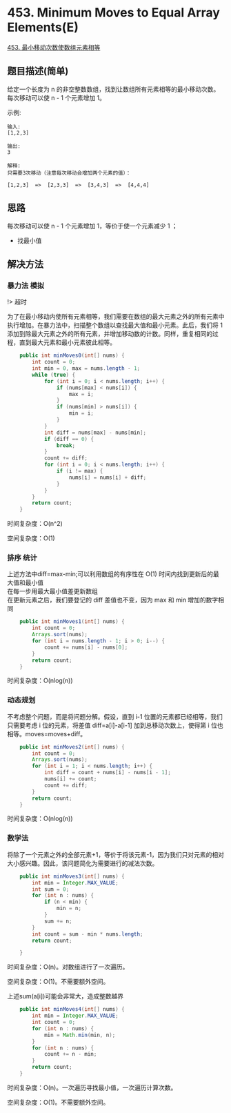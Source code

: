 
# 453. Minimum Moves to Equal Array Elements(E)

[453. 最小移动次数使数组元素相等](https://leetcode-cn.com/problems/minimum-moves-to-equal-array-elements/)

## 题目描述(简单)

给定一个长度为 n 的非空整数数组，找到让数组所有元素相等的最小移动次数。每次移动可以使 n - 1 个元素增加 1。

示例:
```
输入:
[1,2,3]

输出:
3

解释:
只需要3次移动（注意每次移动会增加两个元素的值）：

[1,2,3]  =>  [2,3,3]  =>  [3,4,3]  =>  [4,4,4]
```

## 思路

每次移动可以使 n - 1 个元素增加 1，等价于使一个元素减少 1 ；
- 找最小值

## 解决方法


### 暴力法 模拟

!> 超时

为了在最小移动内使所有元素相等，我们需要在数组的最大元素之外的所有元素中执行增加。在暴力法中，扫描整个数组以查找最大值和最小元素。此后，我们将 1 添加到除最大元素之外的所有元素，并增加移动数的计数。同样，重复相同的过程，直到最大元素和最小元素彼此相等。


```java
    public int minMoves0(int[] nums) {
        int count = 0;
        int min = 0, max = nums.length - 1;
        while (true) {
            for (int i = 0; i < nums.length; i++) {
                if (nums[max] < nums[i]) {
                    max = i;
                }
                if (nums[min] > nums[i]) {
                    min = i;
                }
            }
            int diff = nums[max] - nums[min];
            if (diff == 0) {
                break;
            }
            count += diff;
            for (int i = 0; i < nums.length; i++) {
                if (i != max) {
                    nums[i] = nums[i] + diff;
                }
            }
        }
        return count;
    }
```
时间复杂度：O(n^2)

空间复杂度：O(1)

### 排序 统计

上述方法中diff=max-min;可以利用数组的有序性在 O(1) 时间内找到更新后的最大值和最小值  
在每一步用最大最小值差更新数组  
在更新元素之后，我们要登记的 diff 差值也不变，因为 max 和 min 增加的数字相同

```java
    public int minMoves1(int[] nums) {
        int count = 0;
        Arrays.sort(nums);
        for (int i = nums.length - 1; i > 0; i--) {
            count += nums[i] - nums[0];
        }
        return count;
    }
```

时间复杂度：O(nlog(n))

### 动态规划

不考虑整个问题，而是将问题分解。假设，直到 i-1 位置的元素都已经相等，我们只需要考虑 i 位的元素，将差值 diff=a[i]-a[i-1] 加到总移动次数上，使得第 i 位也相等。moves=moves+diff。


```java
    public int minMoves2(int[] nums) {
        int count = 0;
        Arrays.sort(nums);
        for (int i = 1; i < nums.length; i++) {
            int diff = count + nums[i] - nums[i - 1];
            nums[i] += count;
            count += diff;
        }
        return count;
    }
```

时间复杂度：O(nlog(n))

### 数学法

将除了一个元素之外的全部元素+1，等价于将该元素-1，因为我们只对元素的相对大小感兴趣。因此，该问题简化为需要进行的减法次数。

```java
    public int minMoves3(int[] nums) {
        int min = Integer.MAX_VALUE;
        int sum = 0;
        for (int n : nums) {
            if (n < min) {
                min = n;
            }
            sum += n;
        }
        int count = sum - min * nums.length;
        return count;

    }
```
时间复杂度：O(n)。对数组进行了一次遍历。

空间复杂度：O(1)。不需要额外空间。

上述sum(a[i])可能会非常大，造成整数越界

```java
    public int minMoves4(int[] nums) {
        int min = Integer.MAX_VALUE;
        int count = 0;
        for (int n : nums) {
            min = Math.min(min, n);
        }
        for (int n : nums) {
            count += n - min;
        }
        return count;
    }
```
时间复杂度：O(n)。一次遍历寻找最小值，一次遍历计算次数。

空间复杂度：O(1)。不需要额外空间。
